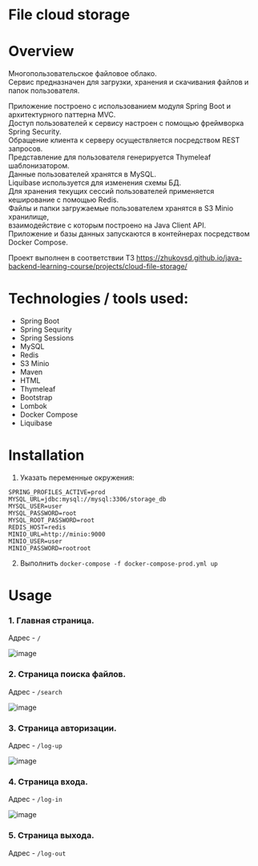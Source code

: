 # File cloud storage

# Overview
Многопользовательское файловое облако.  
Сервис предназначен для загрузки, хранения и скачивания файлов и папок пользователя.  

Приложение построено c использованием модуля Spring Boot и архитектурного паттерна MVC.  
Доступ пользователей к сервису настроен с помощью фреймворка Spring Security.  
Обращение клиента к серверу осуществляется посредством REST запросов.  
Представление для пользователя генерируется Thymeleaf шаблонизатором.  
Данные пользователей хранятся в MySQL.  
Liquibase используется для изменения схемы БД.  
Для хранения текущих сессий пользователей применяется кеширование с помощью Redis.  
Файлы и папки загружаемые пользователем хранятся в S3 Minio хранилище,  
взаимодействие с которым построено на Java Client API.  
Приложение и базы данных запускаются в контейнерах посредством Docker Сompose.  

Проект выполнен в соответствии ТЗ https://zhukovsd.github.io/java-backend-learning-course/projects/cloud-file-storage/

# Technologies / tools used:
- Spring Boot
- Spring Sequrity
- Spring Sessions
- MySQL
- Redis
- S3 Minio
- Maven
- HTML
- Thymeleaf
- Bootstrap
- Lombok
- Docker Сompose
- Liquibase

# Installation
1. Указать переменные окружения:
```
SPRING_PROFILES_ACTIVE=prod
MYSQL_URL=jdbc:mysql://mysql:3306/storage_db
MYSQL_USER=user
MYSQL_PASSWORD=root
MYSQL_ROOT_PASSWORD=root
REDIS_HOST=redis
MINIO_URL=http://minio:9000
MINIO_USER=user
MINIO_PASSWORD=rootroot
```

2. Выполнить ```docker-compose -f docker-compose-prod.yml up```

# Usage
### 1. Главная страница.
Адрес - ```/```

![image](https://github.com/user-attachments/assets/816cfb7a-28a7-40f5-aff3-3f1a164c374d)

### 2. Страница поиска файлов.
Адрес - ```/search```  

![image](https://github.com/user-attachments/assets/45a3f6f8-9600-4c61-8d3a-95ff2be0d13d)

### 3. Страница авторизации.
  Адрес - ```/log-up```

![image](https://github.com/user-attachments/assets/fb228272-9252-4ed8-a182-cc2d74056c6b)

### 4. Страница входа.
  Адрес - ```/log-in```

![image](https://github.com/user-attachments/assets/ef8db1d1-3aef-4623-a677-e8594400c43d)


### 5. Страница выхода.
  Адрес - ```/log-out```
